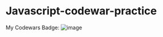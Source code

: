 # Javascript-codewar-practice

My Codewars Badge:
![image](https://www.codewars.com/users/shihfeng.hsu/badges/large)
